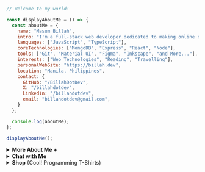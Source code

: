                                                                                                                                                                                                
```javascript       
// Welcome to my world!                 

const displayAboutMe = () => {
  const aboutMe = {
    name: "Masum Billah",
    intro: "I'm a full-stack web developer dedicated to making online dreams a reality.",      
    languages: ["JavaScript", "TypeScript"],
    coreTechnologies: ["MongoDB", "Express", "React", "Node"],
    tools: ["Git", "Material UI", "Figma", "Inkscape", "and More..."],  
    interests: ["Web Technologies", "Reading", "Travelling"],
    personalWebSite: "https://billah.dev",
    location: "Manila, Philippines",
    contact: {
      GitHub: "/BillahDotDev",
      X: "/billahdotdev",
      Linkedin: "/billahdotdev",
      email: "billahdotdev@gmail.com",                 
    }
  };

  console.log(aboutMe);  
};

displayAboutMe();         
```
     

<details> 
<summary><strong>More About Me &#43;</strong></summary>                                    
  
<pre>
🙂 My Story:      
I am passionate about JavaScript and web technologies. Before the pandemic, I was just a struggling entrepreneur in the clothing industry.
'Cotton Logic' is a company where I hustled as a rainmaker. My business had its ups and downs, which were stressful, but I was learning 
 something new every day. During the pandemic, I decided to bring my passion into the business. Nowadays, two roles in my real-life game 
 are: 'Web Development Service' and Rainmaking for 'Cotton Logic'. 

👩‍💻 I Speak:
English, Bangla(Native), Taglish, Hindi, and of course JavaScript!         

🎓 Certification:
I'm a Bangladesh University of Engineering and Technology (BUET) certified full-stack web developer   
on a journey of modern web mastery at the University of Helsinki.    
</pre>
</details>


<details> 
<summary><strong>Chat with Me</strong></summary>         
 
<pre> 
There are times when you need someone to listen or give some advice. Book a slot to chat - anything from personal to career, 
Web Development, Graphic design, Digital Marketing, T-Shirt Business, and Mental Health.
<br />
The slots for May and June are fully booked. Availability for July will be announced in June on my Twitter account. You can 
fill out the <a href="https://docs.google.com/forms/d/e/1FAIpQLSef8mJz6FOO0TR3hb0upJO89fZXlB3xTG6W1qxsRAFUNTM74A/viewform?embedded=true" width="640" height="1442" frameborder="0" marginheight="0" marginwidth="0">Google Form</a> for the programming T-shirt business to get a quick response.
</pre>

</details>

<details>
<summary><strong>Shop</strong> (Cool! Programming T-Shirts)</summary>  
<br>
<br>
<div>
 <strong>(Under Construction. I'll upload the products soon...)</strong>         
 <h1>It's just a demo site!</h1>
 
</div>
<br>
<br>
<div>
 <h1>Welcome to the ....</h1>  
</div>
<br>
<br>

<div style="width: 100%; display: flex; justify-content: space-around;">
  <div style="width: 200px; margin: 10px;">
    <img src=https://images.unsplash.com/photo-1581655353564-df123a1eb820?q=80&w=1887&auto=format&fit=crop&ixlib=rb-4.0.3&ixid=M3wxMjA3fDB8MHxwaG90by1wYWdlfHx8fGVufDB8fHx8fA%3D%3D style="width: 100%;">
    <div style="text-align: center;">
      <strong>JavaScript Men's T-shirt (JST)</strong>
      <br>
      Fabric: Cotton
      <br>
      Colors: Black, Gray, White
      <br>
      Size: S, M, L, XL
      <br>
      Price: $0.00
    </div>
  </div>
  <br>
  <br>
  <div style="width: 200px; margin: 10px;">
    <img src=https://images.unsplash.com/photo-1581655353564-df123a1eb820?q=80&w=1887&auto=format&fit=crop&ixlib=rb-4.0.3&ixid=M3wxMjA3fDB8MHxwaG90by1wYWdlfHx8fGVufDB8fHx8fA%3D%3D style="width: 100%;">
    <div style="text-align: center;">
      <strong>Python Men's T-shirt (PT)</strong>
      <br>
      Fabric: Polyester
      <br>
      Colors: Red, Blue, Green
      <br>
      Size: S, M, L, XL
      <br>
      Price: $0.00
    </div>
  </div>
  <br>
  <br>
  <div style="width: 200px; margin: 10px;">
    <img src=https://images.unsplash.com/photo-1581655353564-df123a1eb820?q=80&w=1887&auto=format&fit=crop&ixlib=rb-4.0.3&ixid=M3wxMjA3fDB8MHxwaG90by1wYWdlfHx8fGVufDB8fHx8fA%3D%3D style="width: 100%;">
    <div style="text-align: center;">
      <strong>Java Men's T-shirt (JT)</strong>
      <br>
      Fabric: Cotton Blend
      <br>
      Colors: Navy, Maroon, Olive, White 
      <br>
      Size: S, M, L, XL
      <br>
      Price: $0.00
    </div>
  </div>
 <br>
  <br>
  <div style="width: 200px; margin: 10px;">
    <img src=https://images.unsplash.com/photo-1581655353564-df123a1eb820?q=80&w=1887&auto=format&fit=crop&ixlib=rb-4.0.3&ixid=M3wxMjA3fDB8MHxwaG90by1wYWdlfHx8fGVufDB8fHx8fA%3D%3D style="width: 100%;">
    <div style="text-align: center;">
      <strong>Another T-shirt (AT)</strong>
      <br>
      Fabric: Cotton
      <br>
      Colors: Blue, Green, Yellow
      <br>
      Size: S, M, L, XL
      <br>
      Price: $0.00
    </div>
  </div>
 <br>
  <br>
  <div style="width: 200px; margin: 10px;">
    <img src=https://images.unsplash.com/photo-1581655353564-df123a1eb820?q=80&w=1887&auto=format&fit=crop&ixlib=rb-4.0.3&ixid=M3wxMjA3fDB8MHxwaG90by1wYWdlfHx8fGVufDB8fHx8fA%3D%3D style="width: 100%;">
    <div style="text-align: center;">
      <strong>Yet Another T-shirt (YAT)</strong>
      <br>
      Fabric: Polyester
      <br>
      Colors: Red, Yellow, Orange
      <br>
      Size: S, M, L, XL
      <br>
      Price: $0.00
    </div>
  </div>
 <br>
  <br>
  <div style="width: 200px; margin: 10px;">
    <img src=https://images.unsplash.com/photo-1581655353564-df123a1eb820?q=80&w=1887&auto=format&fit=crop&ixlib=rb-4.0.3&ixid=M3wxMjA3fDB8MHxwaG90by1wYWdlfHx8fGVufDB8fHx8fA%3D%3D style="width: 100%;">
    <div style="text-align: center;">
      <strong>And Another T-shirt (AAT)</strong>
      <br>
      Fabric: Cotton Blend
      <br>
      Colors: Black, White, Gray
      <br>
      Size: S, M, L, XL
      <br>
      Price: $0.00
    </div>
  </div>
 <br>
  <br>
  <div style="width: 200px; margin: 10px;">
    <img src=https://images.unsplash.com/photo-1581655353564-df123a1eb820?q=80&w=1887&auto=format&fit=crop&ixlib=rb-4.0.3&ixid=M3wxMjA3fDB8MHxwaG90by1wYWdlfHx8fGVufDB8fHx8fA%3D%3D style="width: 100%;">
    <div style="text-align: center;">
      <strong>Cool T-shirt (CT)</strong>
      <br>
      Fabric: Polyester Blend
      <br>
      Colors: Blue, Green, Purple
      <br>
      Size: S, M, L, XL
      <br>
      Price: $0.00
    </div>
  </div>
 <br>
  <br>
  <div style="width: 200px; margin: 10px;">
    <img src=https://images.unsplash.com/photo-1581655353564-df123a1eb820?q=80&w=1887&auto=format&fit=crop&ixlib=rb-4.0.3&ixid=M3wxMjA3fDB8MHxwaG90by1wYWdlfHx8fGVufDB8fHx8fA%3D%3D style="width: 100%;">
    <div style="text-align: center;">
      <strong>Awesome T-shirt (AT)</strong>
      <br>
      Fabric: Cotton
      <br>
      Colors: Red, White, Blue
      <br>
      Size: S, M, L, XL
      <br>
      Price: $0.00
    </div>
  </div>
 <br>
  <br>
  <div style="width: 200px; margin: 10px;">
    <img src=https://images.unsplash.com/photo-1581655353564-df123a1eb820?q=80&w=1887&auto=format&fit=crop&ixlib=rb-4.0.3&ixid=M3wxMjA3fDB8MHxwaG90by1wYWdlfHx8fGVufDB8fHx8fA%3D%3D style="width: 100%;">
    <div style="text-align: center;">
      <strong>Funky T-shirt (FT)</strong>
      <br>
      Fabric: Polyester Blend
      <br>
      Colors: Orange, Yellow, Pink
      <br>
      Size: S, M, L, XL
      <br>
      Price: $0.00
    </div>
  </div>
 <br>
  <br>
  <div style="width: 200px; margin: 10px;">
    <img src=https://images.unsplash.com/photo-1581655353564-df123a1eb820?q=80&w=1887&auto=format&fit=crop&ixlib=rb-4.0.3&ixid=M3wxMjA3fDB8MHxwaG90by1wYWdlfHx8fGVufDB8fHx8fA%3D%3D style="width: 100%;">
    <div style="text-align: center;">
      <strong>Geeky T-shirt (GT)</strong>
      <br>
      Fabric: Cotton Blend
      <br>
      Colors: Gray, Green, Blue
      <br>
      Size: S, M, L, XL
      <br>
      Price: $0.00
    </div>
  </div>
</div>

<br>
<br>

### How to Order

Ready to get your hands on these awesome products? Here's how:

You can Fill up the ![Order Form](https://www.google.com)

Send a WhatsApp/telegram/Viber message with the following information:
- Product name and Code(s) or Screenshot(s)
- Quantity
- Shipping address

💸 We'll respond to confirm your order and provide payment instructions.

Or visit our online [store](google.com).

Happy shopping! 🎁
</details>      




     











 



















